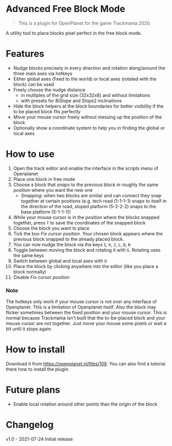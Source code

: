 # Advanced Free Block Mode

> This is a plugin for OpenPlanet for the game Trackmania 2020.

A utility tool to place blocks pixel perfect in the free block mode.

# Features

* Nudge blocks precisely in every direction and rotation along/around the three main axes via hotkeys
* Either global axes (fixed to the world) or local axes (rotated with the block) can be used
* Freely choose the nudge distance
    * in multiples of the grid size (32x32x8) and without limitations
    * with presets for BiSlope and Slope2 inclinations
* Hide the block helpers at the block boundaries for better visibility if the to be placed block fits perfectly
* Move your mouse cursor freely without messing up the position of the block
* Optionally show a coordinate system to help you in finding the global or local axes

# How to use

1. Open the track editor and enable the interface in the scripts menu of Openplanet
1. Place one block in free mode
1. Choose a block that _snaps_ to the previous block in roughly the same position where you want the new one
    * _Snapping_: when two blocks are similar and can connect they snap together at certain positions (e.g. tech road (1-1-1-1) snaps to itself in the direction of the road, sloped platform (5-2-2-2) snaps to the base platform (5-1-1-1))
1. While your mouse cursor is in the position where the blocks snapped together, press `T` to save the coordinates of the snapped block
1. Choose the block you want to place
1. Tick the box _Fix cursor position_. Your chosen block appears where the previous block snapped to the already placed block.
1. You can now nudge the block via the keys `I`, `K`, `J`, `L`, `B`, `N`
1. Toggle between moving the block and rotating it with `G`. Rotating uses the same keys
1. Switch between global and local axes with `O`
1. Place the block by clicking anywhere into the editor (like you place a block normally)
1. Disable _Fix cursor position_

### Note
The hotkeys only work if your mouse cursor is not over any interface of Openplanet. This is a limitation of Openplanet itself.
Also the block may flicker sometimes between the fixed position and your mouse cursor. This is normal because Trackmania isn't built that the to-be-placed block and your mouse cursor are not together. Just move your mouse some pixels or wait a bit until it stops again.

# How to install
Download it from https://openplanet.nl/files/109. You can also find a tutorial there how to install the plugin.

# Future plans
* Enable local rotation around other points than the origin of the block

# Changelog
v1.0 - 2021-07-24
Initial release
